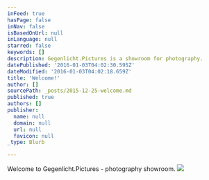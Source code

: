 ```yaml
---
inFeed: true
hasPage: false
inNav: false
isBasedOnUrl: null
inLanguage: null
starred: false
keywords: []
description: Gegenlicht.Pictures is a showroom for photography.
datePublished: '2016-01-03T04:02:30.595Z'
dateModified: '2016-01-03T04:02:18.659Z'
title: 'Welcome!'
author: []
sourcePath: _posts/2015-12-25-welcome.md
published: true
authors: []
publisher:
  name: null
  domain: null
  url: null
  favicon: null
_type: Blurb

---
```

Welcome to Gegenlicht.Pictures - photography showroom.
![](https://the-grid-user-content.s3-us-west-2.amazonaws.com/c34ceff3-a09a-4d20-bef7-5cb27db1dd7b.jpg)